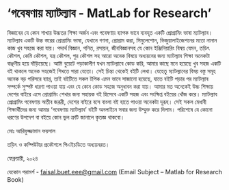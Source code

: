 # ‘গবেষণায় ম্যাটল্যাব - MatLab for Research’
বিজ্ঞানের যে কোন শাখায় উচ্চতর শিক্ষা অর্জন এবং গবেষণায় ব্যাপক ভাবে ব্যবহৃত একটি প্রোগ্রামিং ভাষা ম্যাটল্যাব। ম্যাটল্যাব একটি উচ্চ স্তরের প্রোগ্রামিং ভাষা, যেখানে গণনা, প্রোগ্রাম করা, সিমুলেশোন, ভিজুয়ালাইজেশনের মতো নানান কাজ খুব সহজে করা যায়। পদার্থ বিজ্ঞান, গনিত, রসায়ন, জীববিজ্ঞানসহ যে কোন ইঞ্জিনিয়ারিং বিষয় যেমন, তড়িৎ কৌশল, কেমি কৌশল, যন্ত্র কৌশল, পুর কৌশল সহ আরো অনেক বিষয়ে অধ্যয়নের জন্য ম্যাটল্যাব শিক্ষা অনেকটা বাঞ্ছনীয় হয়ে দাঁড়িয়েছে। আমি বুয়েটে পড়াকালীণ যখন ম্যাটল্যাবে কোড করি, আমার কাছে মনে হয়েছে খুব সহজ একটি বই থাকলে অনেক সহজেই শিখতে পারা যেতো। সেই চিন্তা থেকেই বইটি লেখা। যেহেতু ম্যাটল্যাবের বিষয় বস্তু সমূহ অনেক বড় পরিসরে ব্যাপ্ত, তাই বইটিতে সকল টপিক এমন ভাবে সাজানো হয়েছে, যাতে বইটি পড়ার পর ম্যাটল্যাব সম্পর্কে সুস্পষ্ট ধারণা পাওয়া যায় এবং যে কোন কোড সহজে অনুধাবন করা যায়। 
আমার মত অনেকেই উচ্চ শিক্ষায় দেশের বাইরে এসে প্রোগ্রামিং শেখার জন্য সহায়ক বই হিসেবে একটি সহজ এবং সংক্ষিপ্ত বইয়ের খোঁজ করে। ম্যাটল্যাব প্রোগ্রামিং গবেষণায় অতীব জরূরী, দেশের বাইরে বসে বাংলা বই হাতে পাওয়া অনেকটা দূরূহ। সেই সকল মেধাবী শিক্ষার্থীদের জন্য আমার ‘গবেষণায় ম্যাটল্যাব’ বইটি অনলাইনে সবার জন্য উম্মুক্ত করে দিলাম।
পরিশেষে যে কোনো ধরণের উপদেশ বা বইয়ে কোন ভুল ত্রুটি জানালে কৃতজ্ঞ থাকবো।

মোঃ আরিফুজ্জামান ফয়সাল

তড়িৎ ও কম্পিউটার প্রকৌশলে পিএইচডিতে অধ্যয়নরত। 

ফেব্রুয়ারী, ২০২৪

যেকোন পরামর্শ - faisal.buet.eee@gmail.com
(Email Subject – Matlab for Research Book)
